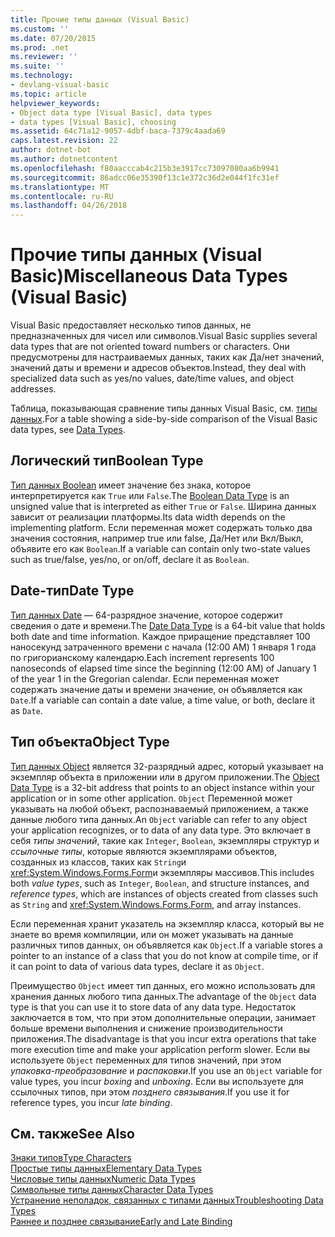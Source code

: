 ```yaml
---
title: Прочие типы данных (Visual Basic)
ms.custom: ''
ms.date: 07/20/2015
ms.prod: .net
ms.reviewer: ''
ms.suite: ''
ms.technology:
- devlang-visual-basic
ms.topic: article
helpviewer_keywords:
- Object data type [Visual Basic], data types
- data types [Visual Basic], choosing
ms.assetid: 64c71a12-9057-4dbf-baca-7379c4aada69
caps.latest.revision: 22
author: dotnet-bot
ms.author: dotnetcontent
ms.openlocfilehash: f80aacccab4c215b3e3917cc73097080aa6b9941
ms.sourcegitcommit: 86adcc06e35390f13c1e372c36d2e044f1fc31ef
ms.translationtype: MT
ms.contentlocale: ru-RU
ms.lasthandoff: 04/26/2018
---
```

# <a name="miscellaneous-data-types-visual-basic"></a><span data-ttu-id="0f117-102">Прочие типы данных (Visual Basic)</span><span class="sxs-lookup"><span data-stu-id="0f117-102">Miscellaneous Data Types (Visual Basic)</span></span>
<span data-ttu-id="0f117-103">Visual Basic предоставляет несколько типов данных, не предназначенных для чисел или символов.</span><span class="sxs-lookup"><span data-stu-id="0f117-103">Visual Basic supplies several data types that are not oriented toward numbers or characters.</span></span> <span data-ttu-id="0f117-104">Они предусмотрены для настраиваемых данных, таких как Да/нет значений, значений даты и времени и адресов объектов.</span><span class="sxs-lookup"><span data-stu-id="0f117-104">Instead, they deal with specialized data such as yes/no values, date/time values, and object addresses.</span></span>  
  
 <span data-ttu-id="0f117-105">Таблица, показывающая сравнение типы данных Visual Basic, см. [типы данных](../../../../visual-basic/language-reference/data-types/data-type-summary.md).</span><span class="sxs-lookup"><span data-stu-id="0f117-105">For a table showing a side-by-side comparison of the Visual Basic data types, see [Data Types](../../../../visual-basic/language-reference/data-types/data-type-summary.md).</span></span>  
  
## <a name="boolean-type"></a><span data-ttu-id="0f117-106">Логический тип</span><span class="sxs-lookup"><span data-stu-id="0f117-106">Boolean Type</span></span>  
 <span data-ttu-id="0f117-107">[Тип данных Boolean](../../../../visual-basic/language-reference/data-types/boolean-data-type.md) имеет значение без знака, которое интерпретируется как `True` или `False`.</span><span class="sxs-lookup"><span data-stu-id="0f117-107">The [Boolean Data Type](../../../../visual-basic/language-reference/data-types/boolean-data-type.md) is an unsigned value that is interpreted as either `True` or `False`.</span></span> <span data-ttu-id="0f117-108">Ширина данных зависит от реализации платформы.</span><span class="sxs-lookup"><span data-stu-id="0f117-108">Its data width depends on the implementing platform.</span></span> <span data-ttu-id="0f117-109">Если переменная может содержать только два значения состояния, например true или false, Да/Нет или Вкл/Выкл, объявите его как `Boolean`.</span><span class="sxs-lookup"><span data-stu-id="0f117-109">If a variable can contain only two-state values such as true/false, yes/no, or on/off, declare it as `Boolean`.</span></span>  
  
## <a name="date-type"></a><span data-ttu-id="0f117-110">Date-тип</span><span class="sxs-lookup"><span data-stu-id="0f117-110">Date Type</span></span>  
 <span data-ttu-id="0f117-111">[Тип данных Date](../../../../visual-basic/language-reference/data-types/date-data-type.md) — 64-разрядное значение, которое содержит сведения о дате и времени.</span><span class="sxs-lookup"><span data-stu-id="0f117-111">The [Date Data Type](../../../../visual-basic/language-reference/data-types/date-data-type.md) is a 64-bit value that holds both date and time information.</span></span> <span data-ttu-id="0f117-112">Каждое приращение представляет 100 наносекунд затраченного времени с начала (12:00 AM) 1 января 1 года по григорианскому календарю.</span><span class="sxs-lookup"><span data-stu-id="0f117-112">Each increment represents 100 nanoseconds of elapsed time since the beginning (12:00 AM) of January 1 of the year 1 in the Gregorian calendar.</span></span> <span data-ttu-id="0f117-113">Если переменная может содержать значение даты и времени значение, он объявляется как `Date`.</span><span class="sxs-lookup"><span data-stu-id="0f117-113">If a variable can contain a date value, a time value, or both, declare it as `Date`.</span></span>  
  
## <a name="object-type"></a><span data-ttu-id="0f117-114">Тип объекта</span><span class="sxs-lookup"><span data-stu-id="0f117-114">Object Type</span></span>  
 <span data-ttu-id="0f117-115">[Тип данных Object](../../../../visual-basic/language-reference/data-types/object-data-type.md) является 32-разрядный адрес, который указывает на экземпляр объекта в приложении или в другом приложении.</span><span class="sxs-lookup"><span data-stu-id="0f117-115">The [Object Data Type](../../../../visual-basic/language-reference/data-types/object-data-type.md) is a 32-bit address that points to an object instance within your application or in some other application.</span></span> <span data-ttu-id="0f117-116">`Object` Переменной может указывать на любой объект, распознаваемый приложением, а также данные любого типа данных.</span><span class="sxs-lookup"><span data-stu-id="0f117-116">An `Object` variable can refer to any object your application recognizes, or to data of any data type.</span></span> <span data-ttu-id="0f117-117">Это включает в себя *типы значений*, такие как `Integer`, `Boolean`, экземпляры структур и *ссылочные типы*, которые являются экземплярами объектов, созданных из классов, таких как `String`и <xref:System.Windows.Forms.Form>и экземпляры массивов.</span><span class="sxs-lookup"><span data-stu-id="0f117-117">This includes both *value types*, such as `Integer`, `Boolean`, and structure instances, and *reference types*, which are instances of objects created from classes such as `String` and <xref:System.Windows.Forms.Form>, and array instances.</span></span>  
  
 <span data-ttu-id="0f117-118">Если переменная хранит указатель на экземпляр класса, который вы не знаете во время компиляции, или он может указывать на данные различных типов данных, он объявляется как `Object`.</span><span class="sxs-lookup"><span data-stu-id="0f117-118">If a variable stores a pointer to an instance of a class that you do not know at compile time, or if it can point to data of various data types, declare it as `Object`.</span></span>  
  
 <span data-ttu-id="0f117-119">Преимущество `Object` имеет тип данных, его можно использовать для хранения данных любого типа данных.</span><span class="sxs-lookup"><span data-stu-id="0f117-119">The advantage of the `Object` data type is that you can use it to store data of any data type.</span></span> <span data-ttu-id="0f117-120">Недостаток заключается в том, что при этом дополнительные операции, занимает больше времени выполнения и снижение производительности приложения.</span><span class="sxs-lookup"><span data-stu-id="0f117-120">The disadvantage is that you incur extra operations that take more execution time and make your application perform slower.</span></span> <span data-ttu-id="0f117-121">Если вы используете `Object` переменных для типов значений, при этом *упаковка-преобразование* и *распаковки*.</span><span class="sxs-lookup"><span data-stu-id="0f117-121">If you use an `Object` variable for value types, you incur *boxing* and *unboxing*.</span></span> <span data-ttu-id="0f117-122">Если вы используете для ссылочных типов, при этом *позднего связывания*.</span><span class="sxs-lookup"><span data-stu-id="0f117-122">If you use it for reference types, you incur *late binding*.</span></span>  
  
## <a name="see-also"></a><span data-ttu-id="0f117-123">См. также</span><span class="sxs-lookup"><span data-stu-id="0f117-123">See Also</span></span>  
 [<span data-ttu-id="0f117-124">Знаки типов</span><span class="sxs-lookup"><span data-stu-id="0f117-124">Type Characters</span></span>](../../../../visual-basic/programming-guide/language-features/data-types/type-characters.md)  
 [<span data-ttu-id="0f117-125">Простые типы данных</span><span class="sxs-lookup"><span data-stu-id="0f117-125">Elementary Data Types</span></span>](../../../../visual-basic/programming-guide/language-features/data-types/elementary-data-types.md)  
 [<span data-ttu-id="0f117-126">Числовые типы данных</span><span class="sxs-lookup"><span data-stu-id="0f117-126">Numeric Data Types</span></span>](../../../../visual-basic/programming-guide/language-features/data-types/numeric-data-types.md)  
 [<span data-ttu-id="0f117-127">Символьные типы данных</span><span class="sxs-lookup"><span data-stu-id="0f117-127">Character Data Types</span></span>](../../../../visual-basic/programming-guide/language-features/data-types/character-data-types.md)  
 [<span data-ttu-id="0f117-128">Устранение неполадок, связанных с типами данных</span><span class="sxs-lookup"><span data-stu-id="0f117-128">Troubleshooting Data Types</span></span>](../../../../visual-basic/programming-guide/language-features/data-types/troubleshooting-data-types.md)  
 [<span data-ttu-id="0f117-129">Раннее и позднее связывание</span><span class="sxs-lookup"><span data-stu-id="0f117-129">Early and Late Binding</span></span>](../../../../visual-basic/programming-guide/language-features/early-late-binding/index.md)
